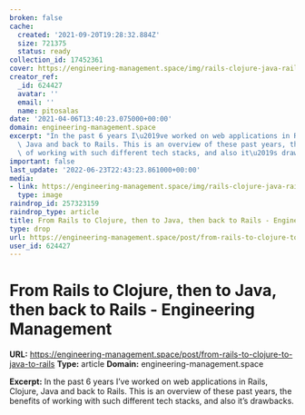 ```yaml
---
broken: false
cache:
  created: '2021-09-20T19:28:32.884Z'
  size: 721375
  status: ready
collection_id: 17452361
cover: https://engineering-management.space/img/rails-clojure-java-rails.png
creator_ref:
  _id: 624427
  avatar: ''
  email: ''
  name: pitosalas
date: '2021-04-06T13:40:23.075000+00:00'
domain: engineering-management.space
excerpt: "In the past 6 years I\u2019ve worked on web applications in Rails, Clojure,\
  \ Java and back to Rails. This is an overview of these past years, the benefits\
  \ of working with such different tech stacks, and also it\u2019s drawbacks."
important: false
last_update: '2022-06-23T22:43:23.861000+00:00'
media:
- link: https://engineering-management.space/img/rails-clojure-java-rails.png
  type: image
raindrop_id: 257323159
raindrop_type: article
title: From Rails to Clojure, then to Java, then back to Rails - Engineering Management
type: drop
url: https://engineering-management.space/post/from-rails-to-clojure-to-java-to-rails
user_id: 624427
---
```


# From Rails to Clojure, then to Java, then back to Rails - Engineering Management

**URL:** https://engineering-management.space/post/from-rails-to-clojure-to-java-to-rails
**Type:** article
**Domain:** engineering-management.space

**Excerpt:** In the past 6 years I’ve worked on web applications in Rails, Clojure, Java and back to Rails. This is an overview of these past years, the benefits of working with such different tech stacks, and also it’s drawbacks.
